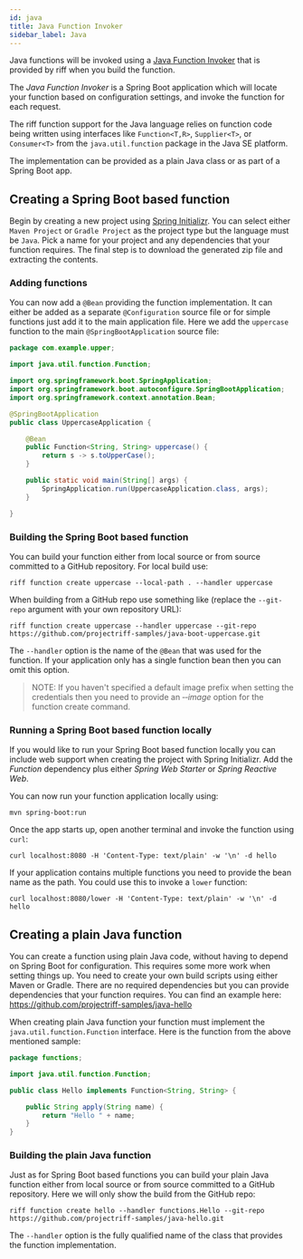 ```yaml
---
id: java
title: Java Function Invoker
sidebar_label: Java
---
```


Java functions will be invoked using a [Java Function Invoker](https://github.com/projectriff/java-function-invoker) that is provided by riff when you build the function.

The _Java Function Invoker_ is a Spring Boot application which will locate your function based on configuration settings, and invoke the function for each request.

The riff function support for the Java language relies on function code being written using interfaces like `Function<T,R>`, `Supplier<T>`, or `Consumer<T>` from the `java.util.function` package in the Java SE platform.

The implementation can be provided as a plain Java class or as part of a Spring Boot app.

## Creating a Spring Boot based function

Begin by creating a new project using [Spring Initializr](start.spring.io).  You can select either `Maven Project` or `Gradle Project` as the project type but the language must be `Java`. Pick a name for your project and any dependencies that your function requires. The final step is to download the generated zip file and extracting the contents.

### Adding functions

You can now add a `@Bean` providing the function implementation. It can either be added as a separate `@Configuration` source file or for simple functions just add it to the main application file. Here we add the `uppercase` function to the main `@SpringBootApplication` source file:

```java
package com.example.upper;

import java.util.function.Function;

import org.springframework.boot.SpringApplication;
import org.springframework.boot.autoconfigure.SpringBootApplication;
import org.springframework.context.annotation.Bean;

@SpringBootApplication
public class UppercaseApplication {

	@Bean
	public Function<String, String> uppercase() {
		return s -> s.toUpperCase();
	}

	public static void main(String[] args) {
		SpringApplication.run(UppercaseApplication.class, args);
	}

}
```

### Building the Spring Boot based function

You can build your function either from local source or from source committed to a GitHub repository. For local build use:

```
riff function create uppercase --local-path . --handler uppercase
```

When building from a GitHub repo use something like (replace the `--git-repo` argument with your own repository URL):

```
riff function create uppercase --handler uppercase --git-repo https://github.com/projectriff-samples/java-boot-uppercase.git
```

The `--handler` option is the name of the `@Bean` that was used for the function. If your application only has a single function bean then you can omit this option.

> NOTE: If you haven't specified a default image prefix when setting the credentials then you need to provide an _&#8209;&#8209;image_ option for the function create command.

### Running a Spring Boot based function locally

If you would like to run your Spring Boot based function locally you can include web support when creating the project with Spring Initializr. Add the _Function_ dependency plus either _Spring Web Starter_ or _Spring Reactive Web_.

You can now run your function application locally using:

```
mvn spring-boot:run
```

Once the app starts up, open another terminal and invoke the function using `curl`:

```
curl localhost:8080 -H 'Content-Type: text/plain' -w '\n' -d hello
```

If your application contains multiple functions you need to provide the bean name as the path. You could use this to invoke a `lower` function:

```
curl localhost:8080/lower -H 'Content-Type: text/plain' -w '\n' -d hello
```

## Creating a plain Java function

You can create a function using plain Java code, without having to depend on Spring Boot for configuration. This requires some more work when setting things up. You need to create your own build scripts using either Maven or Gradle. There are no required dependencies but you can provide dependencies that your function requires. You can find an example here: https://github.com/projectriff-samples/java-hello

When creating plain Java function your function must implement the `java.util.function.Function` interface. Here is the function from the above mentioned sample:

```java
package functions;

import java.util.function.Function;

public class Hello implements Function<String, String> {

	public String apply(String name) {
		return "Hello " + name;
	}
}
```

### Building the plain Java function

Just as for Spring Boot based functions you can build your plain Java function either from local source or from source committed to a GitHub repository. Here we will only show the build from the GitHub repo:

```
riff function create hello --handler functions.Hello --git-repo https://github.com/projectriff-samples/java-hello.git
```

The `--handler` option is the fully qualified name of the class that provides the function implementation.
